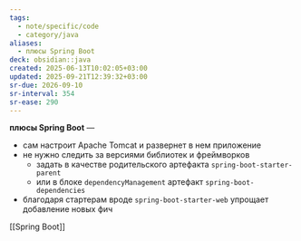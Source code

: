 ```yaml
---
tags:
  - note/specific/code
  - category/java
aliases:
  - плюсы Spring Boot
deck: obsidian::java
created: 2025-06-13T10:02:05+03:00
updated: 2025-09-21T12:39:32+03:00
sr-due: 2026-09-10
sr-interval: 354
sr-ease: 290
---
```


**плюсы Spring Boot**
—
- сам настроит Apache Tomcat и развернет в нем приложение
- не нужно следить за версиями библиотек и фреймворков
	- задать в качестве родительского артефакта `spring-boot-starter-parent`
	- или в блоке `dependencyManagement` артефакт `spring-boot-dependencies`
- благодаря стартерам вроде `spring-boot-starter-web` упрощает добавление новых фич

[[Spring Boot]]
